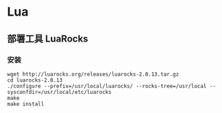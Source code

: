 # Lua

## 部署工具 LuaRocks

### 安装

```
wget http://luarocks.org/releases/luarocks-2.0.13.tar.gz
cd luarocks-2.0.13
./configure --prefix=/usr/local/luarocks/ --rocks-tree=/usr/local --sysconfdir=/usr/local/etc/luarocks
make
make install
```

